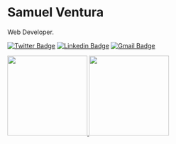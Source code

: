 # Samuel Ventura

Web Developer.

[![Twitter Badge](https://img.shields.io/badge/-@osamuelventura-3c1361?style=flat-square&labelColor=3c1361&logo=twitter&logoColor=white&link=https://twitter.com/osamuelventura)](https://twitter.com/osamuelventura)
[![Linkedin Badge](https://img.shields.io/badge/-Samuel%20Ventura-3c1361?style=flat-square&logo=Linkedin&logoColor=white&link=https://www.linkedin.com/in/samuel-ventura/)](https://www.linkedin.com/in/samuel-ventura/)
[![Gmail Badge](https://img.shields.io/badge/-samuelventura.contato@gmail.com-3c1361?style=flat-square&labelColor=3c1361&logo=gmail&logoColor=white&link=mailto:samuelventura.contato@gmail.com)](mailto:samuelventura.contato@gmail.com)

<div align="left">
  <a href="https://github.com/samuel-ventura">
  <img height="180em" src="https://github-readme-stats.vercel.app/api?username=samuel-ventura&show_icons=true&theme=dracula&include_all_commits=true&count_private=true"/>
  <img height="180em" src="https://github-readme-stats.vercel.app/api/top-langs/?username=samuel-ventura&langs_count=4&theme=dracula"/>
</div>  
